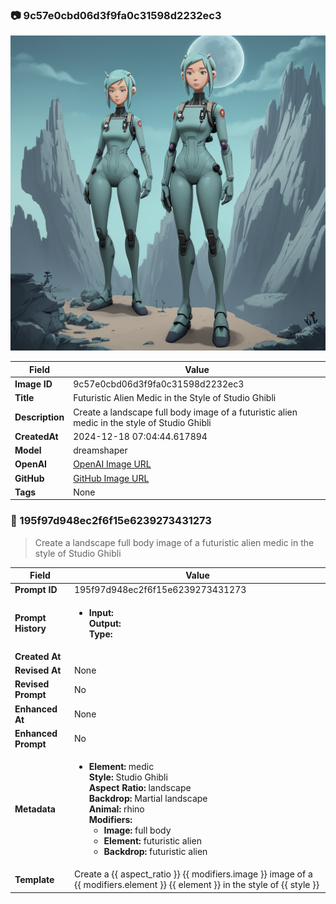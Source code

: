 

### 📷 9c57e0cbd06d3f9fa0c31598d2232ec3 


![data.id](./9c57e0cbd06d3f9fa0c31598d2232ec3.jpg)


| Field          | Value                                                                                                                     |
|----------------|---------------------------------------------------------------------------------------------------------------------------|
| **Image ID**             | 9c57e0cbd06d3f9fa0c31598d2232ec3                                                                                                             |
| **Title**           | Futuristic Alien Medic in the Style of Studio Ghibli                                                                                                       |
| **Description**           | Create a landscape full body image of a futuristic alien medic in the style of Studio Ghibli                                                                                                       |
| **CreatedAt**        | 2024-12-18 07:04:44.617894                                                                                                        |
| **Model**        | dreamshaper                                                                                                        |
| **OpenAI**         | [OpenAI Image URL](http://192.168.1.85:8081/generated-images/b64280945103.png)                                                                                |
| **GitHub**         | [GitHub Image URL](https://raw.githubusercontent.com/Caneta-Silva/weeb/refs/heads/main/images/9c57e0cbd06d3f9fa0c31598d2232ec3/9c57e0cbd06d3f9fa0c31598d2232ec3.jpg)                                                                                |
| **Tags**       | None                                                                                                                   |

### 📜 195f97d948ec2f6f15e6239273431273

> Create a landscape full body image of a futuristic alien medic in the style of Studio Ghibli

| Field          | Value                                                                                                                                                                      |
|----------------|----------------------------------------------------------------------------------------------------------------------------------------------------------------------------|
| **Prompt ID**  | 195f97d948ec2f6f15e6239273431273                                                                                                                                                            |
| **Prompt History** | <ul><li>**Input:**  <br> **Output:**  <br> **Type:** </li></ul> |
| **Created At** |                                                                                                                                                    |
| **Revised At** | None                                                                                                                                                   |
| **Revised Prompt** | No                                                                                                                                                                      |
| **Enhanced At** | None                                                                                                                                                  |
| **Enhanced Prompt** | No                                                                                                                                                                    |
| **Metadata**   | <ul><li>**Element:** medic <br> **Style:** Studio Ghibli <br> **Aspect Ratio:** landscape <br> **Backdrop:** Martial landscape <br> **Animal:** rhino <br> **Modifiers:**<ul><li>**Image:** full body</li><li>**Element:** futuristic alien</li><li>**Backdrop:** futuristic alien</li></ul></li></ul> |
| **Template**   | Create a {{ aspect_ratio }} {{ modifiers.image }} image of a {{ modifiers.element }} {{ element }} in the style of {{ style }}                                                                                                                                           |


